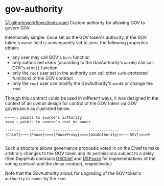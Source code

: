 # gov-authority
[![.github/workflows/tests.yaml](https://github.com/MetricOneDev/gov-authority/actions/workflows/tests.yaml/badge.svg)](https://github.com/MetricOneDev/gov-authority/actions/workflows/tests.yaml)
Custom authority for allowing GOV to govern GOV.

Intentionally simple. Once set as the GOV token's authority, if the GOV token's `owner` field is subsequently set to
zero, the following properties obtain:
* any user may call GOV's `burn` function
* only authorized users (according to the GovAuthority's `ward`s) can call GOV's `mint()` function
* only the `root` user set in the authority can call other `auth`-protected functions of the GOV contract
* only the `root` user can modify the GovAuthority's `ward`s or change the `root`

Though this contract could be used in different ways, it was designed in the context of an overall design for control 
of the GOV token via GOV governance as illustrated below.

```
<~~~ : points to source's authority
<=== : points to source's root or owner

-------    -------    ------------    --------------    -----
|Chief|<~~~|Pause|<===|PauseProxy|<===|GovAuthority|<~~~|GOV|===>0
-------    -------    ------------    --------------    -----
```

Such a structure allows governance proposals voted in on the Chief to make arbtirary changes to the GOV token
and its permissions subject to a delay. (See DappHub contracts
[DSChief](https://github.com/dapphub/ds-chief) and [DSPause](https://github.com/dapphub/ds-pause)
for implementations of the voting contract and the delay contract, respectively.)

Note that the GovAuthority allows for upgrading of the GOV token's `authority` or `owner` by the `root`.
